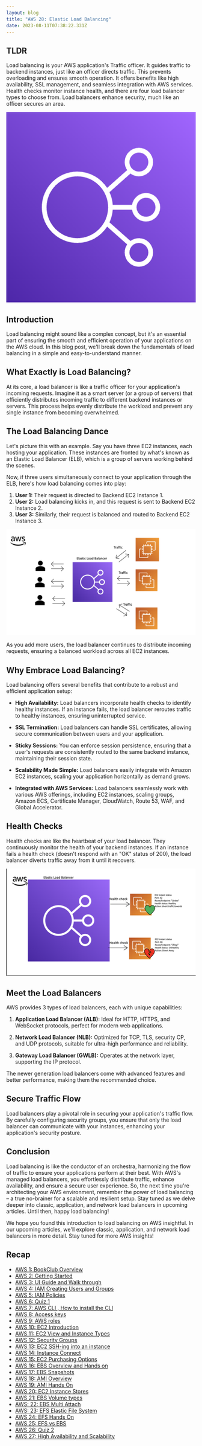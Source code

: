 ```yaml
---
layout: blog
title: "AWS 28: Elastic Load Balancing"
date: 2023-08-11T07:38:22.331Z
---
```


## TLDR

Load balancing is your AWS application's Traffic officer. It guides traffic to backend instances, just like an officer directs traffic. This prevents overloading and ensures smooth operation. It offers benefits like high availability, SSL management, and seamless integration with AWS services. Health checks monitor instance health, and there are four load balancer types to choose from. Load balancers enhance security, much like an officer secures an area.

![ELB - elastic load balancer aws icon](/blog/src/images/28/2.png)

## Introduction

Load balancing might sound like a complex concept, but it's an essential part of ensuring the smooth and efficient operation of your applications on the AWS cloud. In this blog post, we'll break down the fundamentals of load balancing in a simple and easy-to-understand manner.

## What Exactly is Load Balancing?

At its core, a load balancer is like a traffic officer for your application's incoming requests. Imagine it as a smart server (or a group of servers) that efficiently distributes incoming traffic to different backend instances or servers. This process helps evenly distribute the workload and prevent any single instance from becoming overwhelmed.

## The Load Balancing Dance

Let's picture this with an example. Say you have three EC2 instances, each hosting your application. These instances are fronted by what's known as an Elastic Load Balancer (ELB), which is a group of servers working behind the scenes.

Now, if three users simultaneously connect to your application through the ELB, here's how load balancing comes into play:

1. **User 1:** Their request is directed to Backend EC2 Instance 1.
2. **User 2:** Load balancing kicks in, and this request is sent to Backend EC2 Instance 2.
3. **User 3:** Similarly, their request is balanced and routed to Backend EC2 Instance 3.

![three users using ELB to access instances](/blog/src/images/28/1.png)

As you add more users, the load balancer continues to distribute incoming requests, ensuring a balanced workload across all EC2 instances.

## Why Embrace Load Balancing?

Load balancing offers several benefits that contribute to a robust and efficient application setup:

- **High Availability:** Load balancers incorporate health checks to identify healthy instances. If an instance fails, the load balancer reroutes traffic to healthy instances, ensuring uninterrupted service.

- **SSL Termination:** Load balancers can handle SSL certificates, allowing secure communication between users and your application.

- **Sticky Sessions:** You can enforce session persistence, ensuring that a user's requests are consistently routed to the same backend instance, maintaining their session state.

- **Scalability Made Simple:** Load balancers easily integrate with Amazon EC2 instances, scaling your application horizontally as demand grows.

- **Integrated with AWS Services:** Load balancers seamlessly work with various AWS offerings, including EC2 instances, scaling groups, Amazon ECS, Certificate Manager, CloudWatch, Route 53, WAF, and Global Accelerator.

## Health Checks

Health checks are like the heartbeat of your load balancer. They continuously monitor the health of your backend instances. If an instance fails a health check (doesn't respond with an "OK" status of 200), the load balancer diverts traffic away from it until it recovers.

![diagram of health checks for ELB](/blog/src/images/28/4.png)

## Meet the Load Balancers

AWS provides 3 types of load balancers, each with unique capabilities:

1. **Application Load Balancer (ALB):** Ideal for HTTP, HTTPS, and WebSocket protocols, perfect for modern web applications.

2. **Network Load Balancer (NLB):** Optimized for TCP, TLS, security CP, and UDP protocols, suitable for ultra-high performance and reliability.

3. **Gateway Load Balancer (GWLB):** Operates at the network layer, supporting the IP protocol.

The newer generation load balancers come with advanced features and better performance, making them the recommended choice.

## Secure Traffic Flow

Load balancers play a pivotal role in securing your application's traffic flow. By carefully configuring security groups, you ensure that only the load balancer can communicate with your instances, enhancing your application's security posture.

## Conclusion

Load balancing is like the conductor of an orchestra, harmonizing the flow of traffic to ensure your applications perform at their best. With AWS's managed load balancers, you effortlessly distribute traffic, enhance availability, and ensure a secure user experience. So, the next time you're architecting your AWS environment, remember the power of load balancing – a true no-brainer for a scalable and resilient setup. Stay tuned as we delve deeper into classic, application, and network load balancers in upcoming articles. Until then, happy load balancing!

We hope you found this introduction to load balancing on AWS insightful. In our upcoming articles, we'll explore classic, application, and network load balancers in more detail. Stay tuned for more AWS insights!

## Recap

- [AWS 1: BookClub Overview](https://magicishaqblog.netlify.app/aws/)
- [AWS 2: Getting Started](https://magicishaqblog.netlify.app/2023-01-23-aws-2-getting-started/)
- [AWS 3: UI Guide and Walk through](https://magicishaqblog.netlify.app/2023-01-27-aws-3-UI-guide-and-walkthrough)
- [AWS 4: IAM Creating Users and Groups](https://magicishaqblog.netlify.app/2023-01-28-aws-4-IAM)
- [AWS 5: IAM Policies](https://magicishaqblog.netlify.app/2023-02-03-aws-5-IAM-polices)
- [AWS 6: Quiz 1 ](https://magicishaqblog.netlify.app/aws-quiz-one)
- [AWS 7: AWS CLI , How to install the CLI](https://magicishaqblog.netlify.app/2023-10-03-aws-7-cli)
- [AWS 8: Access keys](https://magicishaqblog.netlify.app/2023-10-03-aws-8-access-keys)
- [AWS 9: AWS roles](https://magicishaqblog.netlify.app/2023-02-17-aws-9-roles)
- [AWS 10: EC2 Introduction](https://magicishaqblog.netlify.app/2023-02-24-aws-10-EC2/)
- [AWS 11: EC2 View and Instance Types](https://magicishaqblog.netlify.app/2023-03-03-aws-11-EC2-View-and-instance-types)
- [AWS 12: Security Groups](https://magicishaqblog.netlify.app/2023-03-10-aws-12-security-groups)
- [AWS 13: EC2 SSH-ing into an instance](https://magicishaqblog.netlify.app/2023-03-17-aws-13-ssh)
- [AWS 14: Instance Connect](https://magicishaqblog.netlify.app/2023-03-24-aws-14-instance-connect)
- [AWS 15: EC2 Purchasing Options](https://magicishaqblog.netlify.app/2023-03-31-aws-15-EC2-purchasing-options)
- [AWS 16: EBS Overview and Hands on](https://magicishaqblog.netlify.app/2023-04-14-aws-16-EBS-Overview-and-Hands-On)
- [AWS 17: EBS Snapshots](https://magicishaqblog.netlify.app/2023-04-21-aws-17-ebs-snapshots)
- [AWS 18: AMI Overview](https://magicishaqblog.netlify.app/2023-04-28-aws-18-ami)
- [AWS 19: AMI Hands On](https://magicishaqblog.netlify.app/2023-06-02-aws-19-AMI-Hands-On)
- [AWS 20: EC2 Instance Stores](https://magicishaqblog.netlify.app/2023-06-09-aws-20-EC2-Instance-Store)
- [AWS 21: EBS Volume types](https://magicishaqblog.netlify.app/2023-06-16-aws-21-EBS-volume-types)
- [AWS: 22: EBS Multi Attach](https://magicishaqblog.netlify.app/2023-06-23-aws-22-EBS-Multi-Attach)
- [AWS: 23: EFS Elastic File System](https://magicishaqblog.netlify.app/2023-06-30-aws-23-EFS-Elastic-File-System)
- [AWS 24: EFS Hands On](https://magicishasblog.netlify.app/2023-07-07-aws-24-EFS-Hands-On)
- [AWS 25: EFS vs EBS](https://magicishasblog.netlify.app/2023-07-14-aws-25-EFS-vs-EBS)
- [AWS 26: Quiz 2](https://magicishaqblog.netlify.app/quiz-2/2023-07-21-aws-26-quiz-2/)
- [AWS 27: High Availability and Scalability ](https://magicishaqblog.netlify.app/section6/2023-07-28-high_availability_and_scalability/)
